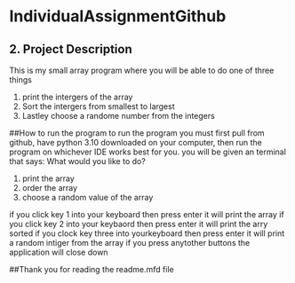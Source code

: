 # IndividualAssignmentGithub
## 2. Project Description 
This is my small array program where you will be able to do one of three things
1. print the intergers of the array 
1. Sort the intergers from smallest to largest 
1. Lastley choose a randome number from the integers

##How to run the program
 to run the program you must first pull from github, have python 3.10 downloaded on your computer, then run  the program on whichever IDE works best for you.
 you will be given an terminal that says:
 What would you like to do?
1. print the array
1. order the array
1. choose a random value of the array

if you click key 1 into your keyboard then press enter it will print the array
if you click key 2 into your keybaord then press enter it will print the arry sorted 
if you clock key three into yourkeyboard then press enter it will print a random intiger from the array
if you press anytother buttons the application will close down

##Thank you for reading the readme.mfd file